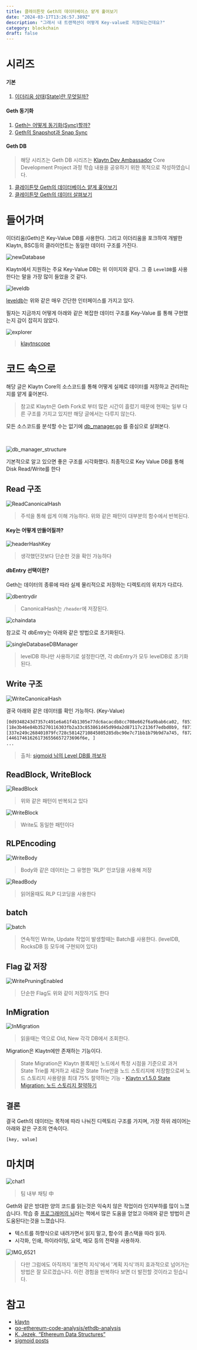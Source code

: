 ```yaml
---
title: 클레이튼맛 Geth의 데이터베이스 얕게 훑어보기
date: "2024-03-17T13:26:57.389Z"
description: "그래서 내 트랜잭션이 어떻게 Key-value로 저장되는건데요?"
category: blockchain
draft: false
---
```


# 시리즈

#### 기본
1. [이더리움 상태(State)란 무엇일까?](/blockchain/ethereum-state/)

#### Geth 동기화
1. [Geth는 어떻게 동기화(Sync)할까?](/blockchain/geth-sync-mode) 
2. [Geth의 Snapshot과 Snap Sync](/blockchain/ethereum-geth-snapshot)

#### Geth DB
> 해당 시리즈는 Geth DB 시리즈는 [Klaytn Dev Ambassador](https://medium.com/klaytn-kr/klaytn%EC%9D%98-%EC%83%88%EB%A1%9C%EC%9B%8C%EC%A7%84-klaytn-ambassador-%ED%94%84%EB%A1%9C%EA%B7%B8%EB%9E%A8%EC%9D%84-%EC%86%8C%EA%B0%9C%ED%95%A9%EB%8B%88%EB%8B%A4-f654df403123) Core Development Project 과정 학습 내용을 공유하기 위한 목적으로 작성하였습니다. 

1. [클레이튼맛 Geth의 데이터베이스 얕게 훑어보기](/blockchain/klaytn-geth-db-manager/)
2. [클레이튼맛 Geth의 데이터 살펴보기](/blockchain/klaytn-geth-db-data/)

# 들어가며 

이더리움(Geth)은 Key-Value DB를 사용한다. 그리고 이더리움을 포크하여 개발한 Klaytn, BSC등의 클라이언트는 동일한 데이터 구조를 가진다. 

![newDatabase](./images/newDatabase.png) 

Klaytn에서 지원하는 주요 Key-Value DB는 위 이미지와 같다. 그 중 `LevelDB`를 사용한다는 말을 가장 많이 들었을 것 같다.  

![leveldb](./images/leveldb.png) 

[leveldb](https://github.com/syndtr/goleveldb)는 위와 같은 매우 간단한 인터페이스를 가지고 있다. 

필자는 지금까지 어떻게 아래와 같은 복잡한 데이터 구조를 Key-Value 를 통해 구현했는지 감이 잡히지 않았다.

![explorer](./images/explorer.png) 

> [klaytnscope](https://klaytnscope.com/block/150170668?tabId=txList)

# 코드 속으로 

해당 글은 Klaytn Core의 소스코드를 통해 어떻게 실제로 데이터를 저장하고 관리하는지를 얕게 훑어본다.
> 참고로 Klaytn은 Geth Fork로 부터 많은 시간이 흘렀기 때문에 현재는 일부 다른 구조를 가지고 있지만 해당 글에서는 다루지 않는다.

모든 소스코드를 분석할 수는 없기에 [db_manager.go](https://github.com/klaytn/klaytn/blob/dev/storage/database/db_manager.go) 를 중심으로 살펴본다.

<br/>

![db_manager_structure](./images/db_manager_structure.png) 

기본적으로 알고 있으면 좋은 구조를 시각화했다. 최종적으로 Key Value DB를 통해 Disk Read/Write를 한다

## Read 구조

![ReadCanonicalHash](./images/ReadCanonicalHash.png) 
> 주석을 통해 쉽게 이해 가능하다. 위와 같은 패턴이 대부분의 함수에서 반복된다.

#### Key는 어떻게 만들어질까?

![headerHashKey](./images/headerHashKey.png) 
> 생각했던것보다 단순한 것을 확인 가능하다 


#### dbEntry 선택이란? 

Geth는 데이터의 종류에 따라 실제 물리적으로 저장하는 디렉토리의 위치가 다르다. 

![dbentrydir](./images/dbentrydir.png) 
> CanonicalHash는 `/header`에 저장된다.

![chaindata](./images/chaindata.png) 

참고로 각 dbEntry는 아래와 같은 방법으로 초기화된다.

![singleDatabaseDBManager](./images/singleDatabaseDBManager.png) 
> levelDB 하나만 사용하기로 설정한다면, 각 dbEntry가 모두 levelDB로 초기화된다.

## Write 구조

![WriteCanonicalHash](./images/WriteCanonicalHash.png) 

결국 아래와 같은 데이터를 확인 가능하다. (Key-Value)

```txt
[0d9348243d7357c491e6a61f4b1305e77dc6acacdb8cc708e662f6a9bab6ca02, f8518080808080a018e3b46e84b35270116303fb2a33c853861d45d99da2d87117c2136f7edbd0b980a0717aef38e7ba4a0ae477856a6e7f6ba8d4ee764c57908e6f22643a558db737ff808080808080808080]
[18e3b46e84b35270116303fb2a33c853861d45d99da2d87117c2136f7edbd0b9, f871a036c093a349d905ad74b68851304d5dc5f111fbab2c24c4b4d02e96d2fc0727fdb84ef84c80880de0b6b3a7640000a056e81f171bcc55a6ff8345e692c0f86e5b48e01b996cadc001622fb5e363b421a0c5d2460186f7233c927e7db2dcc703c0e500b653ca82273b7bfad8045d85a470]
[337e249c268401079fc728c58142710845805285dbc90e7c71bb1b79b9d7a745, f872a120761d5c42184a02cc64585ed2ff339fc39a907e82731d70313c83d2212b2da36bb84ef84c80888ac7230489e80000a056e81f171bcc55a6ff8345e692c0f86e5b48e01b996cadc001622fb5e363b421a0c5d2460186f7233c927e7db2dcc703c0e500b653ca82273b7bfad8045d85a470]
[446174616261736556657273696f6e, ]
...
```
> 출처: [sigmoid 님의 Level DB를 까보자](https://steemit.com/ethereum/@sigmoid/level-db-3)

## ReadBlock, WriteBlock

![ReadBlock](./images/ReadBlock.png) 
> 위와 같은 패턴이 반복되고 있다

![WriteBlock](./images/WriteBlock.png) 
> Write도 동일한 패턴이다

## RLPEncoding

![WriteBody](./images/WriteBody.png)  
> Body와 같은 데이터는 그 유명한 'RLP' 인코딩을 사용해 저장

![ReadBody](./images/ReadBody.png) 
> 읽어올때도 RLP 디코딩을 사용한다


## batch

![batch](./images/batch.png) 
> 연속적인 Write, Update 작업이 발생할때는 Batch를 사용한다. (levelDB, RocksDB 등 모두에 구현되어 있다)

## Flag 값 저장

![WritePruningEnabled](./images/WritePruningEnabled.png) 
> 단순한 Flag도 위와 같이 저장하기도 한다

## InMigration

![InMigration](./images/InMigration.png) 
> 읽을때는 역으로 Old, New 각각 DB에서 조회한다.

Migration은 Klaytn에만 존재하는 기능이다.

> State Migration은 Klaytn 블록체인 노드에서 특정 시점을 기준으로 과거 State Trie를 제거하고 새로운 State Trie만을 노드 스토리지에 저장함으로써 노드 스토리지 사용량을 최대 75% 절약하는 기능 - [Klaytn v1.5.0 State Migration: 노드 스토리지 절약하기](https://medium.com/klaytn/klaytn-v1-5-0-state-migration-%EB%85%B8%EB%93%9C-%EC%8A%A4%ED%86%A0%EB%A6%AC%EC%A7%80-%EC%A0%88%EC%95%BD%ED%95%98%EA%B8%B0-358dd77d9fd6)

## 결론


결국 Geth의 데이터는 목적에 따라 나눠진 디렉토리 구조를 가지며, 가장 하위 레이어는 아래와 같은 구조의 연속이다.

```
[key, value]
```


# 마치며

![chat1](./images/chat1.png) 
> 팀 내부 채팅 中

Geth와 같은 방대한 양의 코드를 읽는것은 익숙치 않은 작업이라 인지부하를 많이 느꼈습니다. 학습 중 [프로그래머의 뇌](https://m.yes24.com/Goods/Detail/105911017)라는 책에서 많은 도움을 얻었고 아래와 같은 방법이 큰 도움된다는것을 느꼈습니다.
- 텍스트를 하향식으로 내려가면서 읽지 말고, 함수의 콜스택을 따라 읽자.
- 시각화, 인쇄, 하이라이팅, 요약, 메모 등의 전략을 사용하자.

![IMG_6521](./images/IMG_6521.jpeg) 
> 다만 그럼에도 아직까지 '표면적 지식'에서 '계획 지식'까지 효과적으로 넘어가는 방법은 잘 모르겠습니다. 이런 경험을 반복하다 보면 더 발전할 것이라고 믿습니다.

# 참고
- [klaytn](https://github.com/klaytn/klaytn)
- [go-ethereum-code-analysis/ethdb-analysis](https://github.com/agiletechvn/go-ethereum-code-analysis/blob/master/ethdb-analysis.md)
- [K. Jezek, “Ethereum Data Structures”](https://arxiv.org/pdf/2108.05513/1000.pdf)
- [sigmoid posts](https://steemit.com/@sigmoid/posts)
